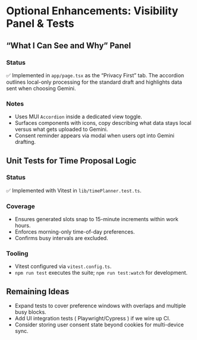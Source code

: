 # Optional Enhancements: Visibility Panel & Tests

## “What I Can See and Why” Panel

### Status

✅ Implemented in `app/page.tsx` as the “Privacy First” tab. The accordion outlines local-only processing for the standard draft and highlights data sent when choosing Gemini.

### Notes

- Uses MUI `Accordion` inside a dedicated view toggle.
- Surfaces components with icons, copy describing what data stays local versus what gets uploaded to Gemini.
- Consent reminder appears via modal when users opt into Gemini drafting.

## Unit Tests for Time Proposal Logic

### Status

✅ Implemented with Vitest in `lib/timePlanner.test.ts`.

### Coverage

- Ensures generated slots snap to 15-minute increments within work hours.
- Enforces morning-only time-of-day preferences.
- Confirms busy intervals are excluded.

### Tooling

- Vitest configured via `vitest.config.ts`.
- `npm run test` executes the suite; `npm run test:watch` for development.

## Remaining Ideas

- Expand tests to cover preference windows with overlaps and multiple busy blocks.
- Add UI integration tests ( Playwright/Cypress ) if we wire up CI.
- Consider storing user consent state beyond cookies for multi-device sync.

